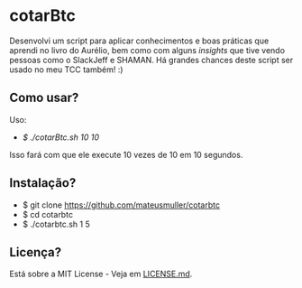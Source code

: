 # cotarBtc
Desenvolvi um script para aplicar conhecimentos e boas práticas que aprendi no livro do Aurélio, bem como com alguns *insights* que tive vendo pessoas como o SlackJeff e SHAMAN. Há grandes chances deste script ser usado no meu TCC também! :)

## Como usar?
Uso:

* *$ ./cotarBtc.sh 10 10*
  
Isso fará com que ele execute 10 vezes de 10 em 10 segundos.

## Instalação?
* $ git clone https://github.com/mateusmuller/cotarbtc
* $ cd cotarbtc
* $ ./cotarbtc.sh 1 5

## Licença?
Está sobre a MIT License - Veja em [LICENSE.md](LICENSE.md).

